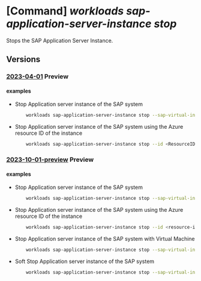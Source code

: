 # [Command] _workloads sap-application-server-instance stop_

Stops the SAP Application Server Instance.

## Versions

### [2023-04-01](/Resources/mgmt-plane/L3N1YnNjcmlwdGlvbnMve30vcmVzb3VyY2Vncm91cHMve30vcHJvdmlkZXJzL21pY3Jvc29mdC53b3JrbG9hZHMvc2FwdmlydHVhbGluc3RhbmNlcy97fS9hcHBsaWNhdGlvbmluc3RhbmNlcy97fS9zdG9w/2023-04-01.xml) **Preview**

<!-- mgmt-plane /subscriptions/{}/resourcegroups/{}/providers/microsoft.workloads/sapvirtualinstances/{}/applicationinstances/{}/stop 2023-04-01 -->

#### examples

- Stop Application server instance of the SAP system
    ```bash
        workloads sap-application-server-instance stop --sap-virtual-instance-name <VIS Name> -g <Resource-group-name> -n <ResourceName>
    ```

- Stop Application server instance of the SAP system using the Azure resource ID of the instance
    ```bash
        workloads sap-application-server-instance stop --id <ResourceID>
    ```

### [2023-10-01-preview](/Resources/mgmt-plane/L3N1YnNjcmlwdGlvbnMve30vcmVzb3VyY2Vncm91cHMve30vcHJvdmlkZXJzL21pY3Jvc29mdC53b3JrbG9hZHMvc2FwdmlydHVhbGluc3RhbmNlcy97fS9hcHBsaWNhdGlvbmluc3RhbmNlcy97fS9zdG9w/2023-10-01-preview.xml) **Preview**

<!-- mgmt-plane /subscriptions/{}/resourcegroups/{}/providers/microsoft.workloads/sapvirtualinstances/{}/applicationinstances/{}/stop 2023-10-01-preview -->

#### examples

- Stop Application server instance of the SAP system
    ```bash
        workloads sap-application-server-instance stop --sap-virtual-instance-name <vis-name> -g <resource-group-name> -n <app-instance-name>
    ```

- Stop Application server instance of the SAP system using the Azure resource ID of the instance
    ```bash
        workloads sap-application-server-instance stop --id <resource-id>
    ```

- Stop Application server instance of the SAP system with Virtual Machine
    ```bash
        workloads sap-application-server-instance stop --sap-virtual-instance-name <vis-name> -g <resource-group-name> -n <app-instance-name> --deallocate-vm
    ```

- Soft Stop Application server instance of the SAP system
    ```bash
        workloads sap-application-server-instance stop --sap-virtual-instance-name <vis-name> -g <resource-group-name> -n <app-instance-name> --soft-stop-timeout-seconds <timeout-in-seconds>
    ```
